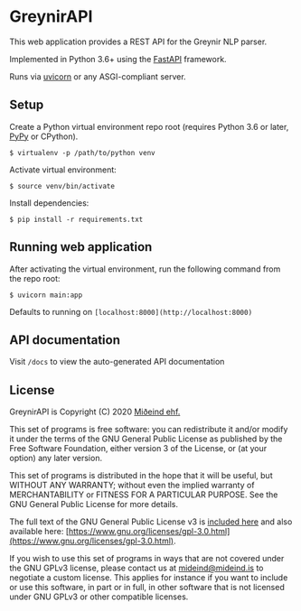 # GreynirAPI

This web application provides a REST API for the Greynir NLP parser.

Implemented in Python 3.6+ using the [FastAPI](https://fastapi.tiangolo.com/) framework.

Runs via [uvicorn](https://www.uvicorn.org/) or any ASGI-compliant server.


## Setup

Create a Python virtual environment repo root (requires Python 3.6 or later, 
[PyPy](https://pypi.org/) or CPython).

```
$ virtualenv -p /path/to/python venv
```

Activate virtual environment:

```
$ source venv/bin/activate
```

Install dependencies:

```
$ pip install -r requirements.txt
```

## Running web application

After activating the virtual environment, run the following command from the repo root:

```
$ uvicorn main:app
```

Defaults to running on `[localhost:8000](http://localhost:8000)`

## API documentation

Visit `/docs` to view the auto-generated API documentation

## License

GreynirAPI is Copyright (C) 2020 [Miðeind ehf.](https://mideind.is)

This set of programs is free software: you can redistribute it and/or modify it
under the terms of the GNU General Public License as published by the Free
Software Foundation, either version 3 of the License, or (at your option) any later
version.

This set of programs is distributed in the hope that it will be useful, but WITHOUT
ANY WARRANTY; without even the implied warranty of MERCHANTABILITY or FITNESS FOR
A PARTICULAR PURPOSE. See the GNU General Public License for more details.

The full text of the GNU General Public License v3 is
[included here](https://github.com/mideind/Greynir/blob/master/LICENSE.txt)
and also available here: 
[https://www.gnu.org/licenses/gpl-3.0.html](https://www.gnu.org/licenses/gpl-3.0.html).

If you wish to use this set of programs in ways that are not covered under the
GNU GPLv3 license, please contact us at [mideind@mideind.is](mailto:mideind@mideind.is)
to negotiate a custom license. This applies for instance if you want to include or use
this software, in part or in full, in other software that is not licensed under
GNU GPLv3 or other compatible licenses.
